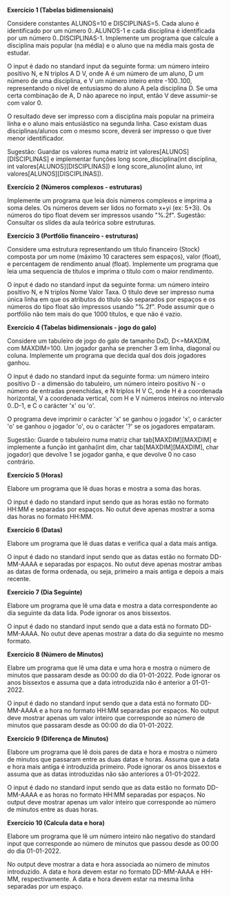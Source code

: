 **Exercício 1 (Tabelas bidimensionais)**

Considere constantes ALUNOS=10 e DISCIPLINAS=5. Cada aluno é identificado por um número 0..ALUNOS-1 e cada disciplina é identificada por um número 0..DISCIPLINAS-1. Implemente um programa que calcule a disciplina mais popular (na média) e o aluno que na média mais gosta de estudar.

O input é dado no standard input da seguinte forma: um número inteiro positivo N, e N triplos A D V, onde A é um número de um aluno, D um número de uma disciplina, e V um número inteiro entre -100..100, representando o nível de entusiasmo do aluno A pela disciplina D. Se uma certa combinação de A, D não aparece no input, então V deve assumir-se com valor 0.

O resultado deve ser impresso com a disciplina mais popular na primeira linha e o aluno mais entusiástico na segunda linha. Caso existam duas disciplinas/alunos com o mesmo score, deverá ser impresso o que tiver menor identificador.

Sugestão: Guardar os valores numa matriz int valores[ALUNOS][DISCIPLINAS] e implementar funções long score_disciplina(int disciplina, int valores[ALUNOS][DISCIPLINAS]) e long score_aluno(int aluno, int valores[ALUNOS][DISCIPLINAS]).

**Exercício 2 (Números complexos - estruturas)**

Implemente um programa que leia dois números complexos e imprima a soma deles. Os números devem ser lidos no formato x+yi (ex: 5+3i). Os números do tipo float devem ser impressos usando "%.2f". Sugestão: Consultar os slides da aula teórica sobre estruturas.

**Exercício 3 (Portfólio financeiro - estruturas)**

Considere uma estrutura representando um título financeiro (Stock) composta por um nome (máximo 10 caracteres sem espaços), valor (float), e percentagem de rendimento anual (float). Implemente um programa que leia uma sequencia de títulos e imprima o título com o maior rendimento.

O input é dado no standard input da seguinte forma: um número inteiro positivo N, e N triplos Nome Valor Taxa. O título deve ser impresso numa única linha em que os atributos do título são separados por espaços e os números do tipo float são impressos usando "%.2f". Pode assumir que o portfólio não tem mais do que 1000 títulos, e que não é vazio.

**Exercício 4 (Tabelas bidimensionais - jogo do galo)**

Considere um tabuleiro de jogo do galo de tamanho DxD, D<=MAXDIM, com MAXDIM=100. Um jogador ganha se prencher 3 em linha, diagonal ou coluna. Implemente um programa que decida qual dos dois jogadores ganhou.

O input é dado no standard input da seguinte forma: um número inteiro positivo D - a dimensão do tabuleiro, um número inteiro positivo N - o número de entradas preenchidas, e N triplos H V C, onde H é a coordenada horizontal, V a coordenada vertical, com H e V números inteiros no intervalo 0..D-1, e C o carácter 'x' ou 'o'.

O programa deve imprimir o carácter 'x' se ganhou o jogador 'x', o carácter 'o' se ganhou o jogador 'o', ou o carácter '?' se os jogadores empataram.

Sugestão: Guarde o tabuleiro numa matriz char tab[MAXDIM][MAXDIM] e implemente a função int ganha(int dim, char tab[MAXDIM][MAXDIM], char jogador) que devolve 1 se jogador ganha, e que devolve 0 no caso contrário.

**Exercício 5 (Horas)**

Elabore um programa que lê duas horas e mostra a soma das horas.

O input é dado no standard input sendo que as horas estão no formato HH:MM e separadas por espaços. No outut deve apenas mostrar a soma das horas no formato HH:MM.

**Exercício 6 (Datas)**

Elabore um programa que lê duas datas e verifica qual a data mais antiga.

O input é dado no standard input sendo que as datas estão no formato DD-MM-AAAA e separadas por espaços. No outut deve apenas mostrar ambas as datas de forma ordenada, ou seja, primeiro a mais antiga e depois a mais recente.

**Exercício 7 (Dia Seguinte)**

Elabore um programa que lê uma data e mostra a data correspondente ao dia seguinte da data lida. Pode ignorar os anos bissextos.

O input é dado no standard input sendo que a data está no formato DD-MM-AAAA. No outut deve apenas mostrar a data do dia seguinte no mesmo formato.

**Exercício 8 (Número de Minutos)**

Elabre um programa que lê uma data e uma hora e mostra o número de minutos que passaram desde as 00:00 do dia 01-01-2022. Pode ignorar os anos bissextos e assuma que a data introduzida não é anterior a 01-01-2022.

O input é dado no standard input sendo que a data está no formato DD-MM-AAAA e a hora no formato HH:MM separadas por espaços. No output deve mostrar apenas um valor inteiro que corresponde ao número de minutos que passaram desde as 00:00 do dia 01-01-2022.

**Exercício 9 (Diferença de Minutos)**

Elabore um programa que lê dois pares de data e hora e mostra o número de minutos que passaram entre as duas datas e horas. Assuma que a data e hora mais antiga é introduzida primeiro. Pode ignorar os anos bissextos e assuma que as datas introduzidas não são anteriores a 01-01-2022.

O input é dado no standard input sendo que as data estão no formato DD-MM-AAAA e as horas no formato HH:MM separadas por espaços. No output deve mostrar apenas um valor inteiro que corresponde ao número de minutos entre as duas horas.

**Exercício 10 (Calcula data e hora)**

Elabore um programa que lê um número inteiro não negativo do standard input que corresponde ao número de minutos que passou desde as 00:00 do dia 01-01-2022.

No output deve mostrar a data e hora associada ao número de minutos introduzido. A data e hora devem estar no formato DD-MM-AAAA e HH-MM, respectivamente. A data e hora devem estar na mesma linha separadas por um espaço.
